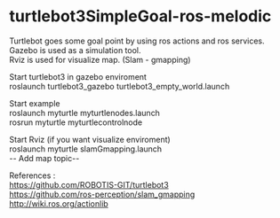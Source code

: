 # turtlebot3SimpleGoal-ros-melodic
Turtlebot goes some goal point by using ros actions and ros services.<br/>
Gazebo is used as a simulation tool.<br/>
Rviz is used for visualize map. (Slam - gmapping)<br/>


Start turtlebot3 in gazebo enviroment <br/>
roslaunch turtlebot3_gazebo turtlebot3_empty_world.launch <br/>

Start example <br/> 
roslaunch myturtle myturtlenodes.launch <br/>
rosrun myturtle myturtlecontrolnode <br/>

Start Rviz (if you want visualize enviroment) <br/>
roslaunch myturtle slamGmapping.launch<br/>
-- Add map topic-- <br/>

References : <br/>
https://github.com/ROBOTIS-GIT/turtlebot3<br/>
https://github.com/ros-perception/slam_gmapping<br/>
http://wiki.ros.org/actionlib<br/>
